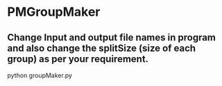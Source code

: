 # PMGroupMaker
## Change Input and output file names in program and also change the splitSize (size of each group) as per your requirement.
python groupMaker.py
